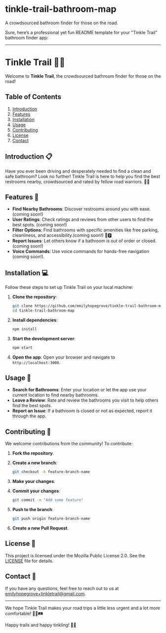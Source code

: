 # tinkle-trail-bathroom-map
A crowdsourced bathroom finder for those on the road. 

Sure, here’s a professional yet fun README template for your "Tinkle Trail" bathroom finder app:

---

# Tinkle Trail 🚻🚗

Welcome to **Tinkle Trail**, the crowdsourced bathroom finder for those on the road! 

## Table of Contents
1. [Introduction](#introduction)
2. [Features](#features)
3. [Installation](#installation)
4. [Usage](#usage)
5. [Contributing](#contributing)
6. [License](#license)
7. [Contact](#contact)

## Introduction 📋

Have you ever been driving and desperately needed to find a clean and safe bathroom? Look no further! Tinkle Trail is here to help you find the best restrooms nearby, crowdsourced and rated by fellow road warriors. 🚽✨

## Features 🌟

- **Find Nearby Bathrooms**: Discover restrooms around you with ease. (coming soon!)
- **User Ratings**: Check ratings and reviews from other users to find the best spots. (coming soon!)
- **Filter Options**: Find bathrooms with specific amenities like free parking, cleanliness, and accessibility.(coming soon!) 🚻🅿️
- **Report Issues**: Let others know if a bathroom is out of order or closed. (coming soon!)
- **Voice Commands**: Use voice commands for hands-free navigation (coming soon!). 

## Installation 💻

Follow these steps to set up Tinkle Trail on your local machine:

1. **Clone the repository**:
    ```bash
    git clone https://github.com/emilyhopegrove/tinkle-trail-bathroom-map.git
    cd tinkle-trail-bathroom-map
    ```

2. **Install dependencies**:
    ```bash
    npm install
    ```

3. **Start the development server**:
    ```bash
    npm start
    ```

4. **Open the app**:
    Open your browser and navigate to `http://localhost:3000`.

## Usage 🚀

- **Search for Bathrooms**: Enter your location or let the app use your current location to find nearby bathrooms.
- **Leave a Review**: Rate and review the bathrooms you visit to help others find the best spots.
- **Report an Issue**: If a bathroom is closed or not as expected, report it through the app.

## Contributing 🤝

We welcome contributions from the community! To contribute:

1. **Fork the repository**.
2. **Create a new branch**:
    ```bash
    git checkout -b feature-branch-name
    ```

3. **Make your changes**.
4. **Commit your changes**:
    ```bash
    git commit -m "Add some feature"
    ```

5. **Push to the branch**:
    ```bash
    git push origin feature-branch-name
    ```

6. **Create a new Pull Request**.

## License 📄

This project is licensed under the Mozilla Public License 2.0. See the [LICENSE](LICENSE) file for details.

## Contact 📧

If you have any questions, feel free to reach out to us at [emilyhopegrove+tinkletrail@gmail.com](mailto:emilyhopegrove+tinkletrail@gmail.com).

---

We hope Tinkle Trail makes your road trips a little less urgent and a lot more comfortable! 🚗💨🛤️

Happy trails and happy tinkling! 🚽✨

